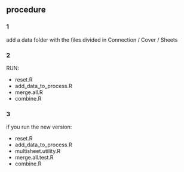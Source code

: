 ## procedure



### 1
add a data folder with the files divided in Connection / Cover / Sheets

### 2
RUN:
- reset.R
- add_data_to_process.R
- merge.all.R
- combine.R

### 3
if you run the new version:
- reset.R
- add_data_to_process.R
- multisheet.utility.R
- merge.all.test.R
- combine.R


